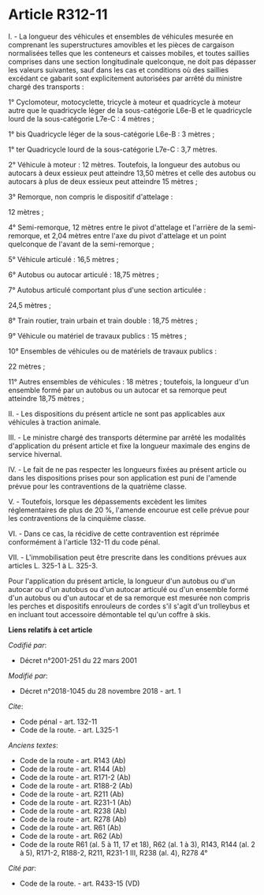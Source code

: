 # Article R312-11

I. - La longueur des véhicules et ensembles de véhicules mesurée en comprenant les superstructures amovibles et les pièces de
cargaison normalisées telles que les conteneurs et caisses mobiles, et toutes saillies comprises dans une section
longitudinale quelconque, ne doit pas dépasser les valeurs suivantes, sauf dans les cas et conditions où des saillies
excédant ce gabarit sont explicitement autorisées par arrêté du ministre chargé des transports :

1° Cyclomoteur, motocyclette, tricycle à moteur et quadricycle à moteur autre que le quadricycle léger de la sous-catégorie
L6e-B et le quadricycle lourd de la sous-catégorie L7e-C : 4 mètres ;

1° bis Quadricycle léger de la sous-catégorie L6e-B : 3 mètres ;

1° ter Quadricycle lourd de la sous-catégorie L7e-C : 3,7 mètres.

2° Véhicule à moteur : 12 mètres. Toutefois, la longueur des autobus ou autocars à deux essieux peut atteindre 13,50 mètres
et celle des autobus ou autocars à plus de deux essieux peut atteindre 15 mètres ;

3° Remorque, non compris le dispositif d'attelage :

12 mètres ;

4° Semi-remorque, 12 mètres entre le pivot d'attelage et l'arrière de la semi-remorque, et 2,04 mètres entre l'axe du pivot
d'attelage et un point quelconque de l'avant de la semi-remorque ;

5° Véhicule articulé : 16,5 mètres ;

6° Autobus ou autocar articulé : 18,75 mètres ;

7° Autobus articulé comportant plus d'une section articulée :

24,5 mètres ;

8° Train routier, train urbain et train double : 18,75 mètres ;

9° Véhicule ou matériel de travaux publics : 15 mètres ;

10° Ensembles de véhicules ou de matériels de travaux publics :

22 mètres ;

11° Autres ensembles de véhicules : 18 mètres ; toutefois, la longueur d'un ensemble formé par un autobus ou un autocar et sa
remorque peut atteindre 18,75 mètres ;

II. - Les dispositions du présent article ne sont pas applicables aux véhicules à traction animale.

III. - Le ministre chargé des transports détermine par arrêté les modalités d'application du présent article et fixe la
longueur maximale des engins de service hivernal.

IV. - Le fait de ne pas respecter les longueurs fixées au présent article ou dans les dispositions prises pour son
application est puni de l'amende prévue pour les contraventions de la quatrième classe.

V. - Toutefois, lorsque les dépassements excèdent les limites réglementaires de plus de 20 %, l'amende encourue est celle
prévue pour les contraventions de la cinquième classe.

VI. - Dans ce cas, la récidive de cette contravention est réprimée conformément à l'article 132-11 du code pénal.

VII. - L'immobilisation peut être prescrite dans les conditions prévues aux articles L. 325-1 à L. 325-3.

Pour l'application du présent article, la longueur d'un autobus ou d'un autocar ou d'un autobus ou d'un autocar articulé ou
d'un ensemble formé d'un autobus ou d'un autocar et de sa remorque est mesurée non compris les perches et dispositifs
enrouleurs de cordes s'il s'agit d'un trolleybus et en incluant tout accessoire démontable tel qu'un coffre à skis.

**Liens relatifs à cet article**

_Codifié par_:

  - Décret n°2001-251 du 22 mars 2001

_Modifié par_:

  - Décret n°2018-1045 du 28 novembre 2018 - art. 1

_Cite_:

  - Code pénal - art. 132-11
  - Code de la route. - art. L325-1

_Anciens textes_:

  - Code de la route - art. R143 (Ab)
  - Code de la route - art. R144 (Ab)
  - Code de la route - art. R171-2 (Ab)
  - Code de la route - art. R188-2 (Ab)
  - Code de la route - art. R211 (Ab)
  - Code de la route - art. R231-1 (Ab)
  - Code de la route - art. R238 (Ab)
  - Code de la route - art. R278 (Ab)
  - Code de la route - art. R61 (Ab)
  - Code de la route - art. R62 (Ab)
  - Code de la route R61 (al. 5 à 11, 17 et 18), R62 (al. 1 à 3), R143, R144 (al. 2 à 5), R171-2, R188-2, R211, R231-1 III, R238 (al. 4), R278 4°

_Cité par_:

  - Code de la route. - art. R433-15 (VD)
